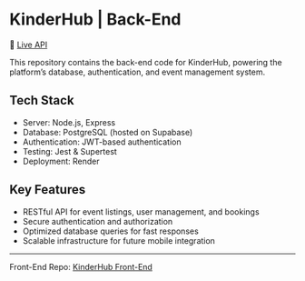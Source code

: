 # KinderHub | Back-End
🔗 [Live API](https://kinderhub-backend.onrender.com)

This repository contains the back-end code for KinderHub, powering the platform’s database, authentication, and event management system.

## Tech Stack
- Server: Node.js, Express
- Database: PostgreSQL (hosted on Supabase)
- Authentication: JWT-based authentication
- Testing: Jest & Supertest
- Deployment: Render

## Key Features
- RESTful API for event listings, user management, and bookings
- Secure authentication and authorization
- Optimized database queries for fast responses
- Scalable infrastructure for future mobile integration

--- 

Front-End Repo: [KinderHub Front-End](https://github.com/kayelagmay/fe-kinderhub)